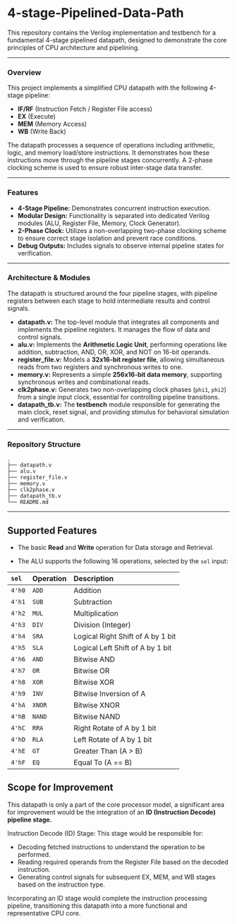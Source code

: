 # 4-stage-Pipelined-Data-Path
This repository contains the Verilog implementation and testbench for a fundamental 4-stage pipelined datapath, designed to demonstrate the core principles of CPU architecture and pipelining.

---

### Overview

This project implements a simplified CPU datapath with the following 4-stage pipeline:

* **IF/RF** (Instruction Fetch / Register File access)
* **EX** (Execute)
* **MEM** (Memory Access)
* **WB** (Write Back)

The datapath processes a sequence of operations including arithmetic, logic, and memory load/store instructions. It demonstrates how these instructions move through the pipeline stages concurrently. A 2-phase clocking scheme is used to ensure robust inter-stage data transfer.

---

### Features

* **4-Stage Pipeline:** Demonstrates concurrent instruction execution.
* **Modular Design:** Functionality is separated into dedicated Verilog modules (ALU, Register File, Memory, Clock Generator).
* **2-Phase Clock:** Utilizes a non-overlapping two-phase clocking scheme to ensure correct stage isolation and prevent race conditions.
* **Debug Outputs:** Includes signals to observe internal pipeline states for verification.

---

### Architecture & Modules

The datapath is structured around the four pipeline stages, with pipeline registers between each stage to hold intermediate results and control signals.

* **datapath.v:** The top-level module that integrates all components and implements the pipeline registers. It manages the flow of data and control signals.
* **alu.v:** Implements the **Arithmetic Logic Unit**, performing operations like addition, subtraction, AND, OR, XOR, and NOT on 16-bit operands.
* **register_file.v:** Models a **32x16-bit register file**, allowing simultaneous reads from two registers and synchronous writes to one.
* **memory.v:** Represents a simple **256x16-bit data memory**, supporting synchronous writes and combinational reads.
* **clk2phase.v:** Generates two non-overlapping clock phases (`phi1`, `phi2`) from a single input clock, essential for controlling pipeline transitions.
* **datapath_tb.v:** The **testbench** module responsible for generating the main clock, reset signal, and providing stimulus for behavioral simulation and verification.

---

### Repository Structure

```text
.
├── datapath.v
├── alu.v
├── register_file.v
├── memory.v
├── clk2phase.v
├── datapath_tb.v
└── README.md
```
---

## Supported Features

* The basic **Read** and **Write** operation for Data storage and Retrieval.

* The ALU supports the following 16 operations, selected by the `sel` input:

| `sel`       | Operation       | Description                                  |                          
| :---------- | :-------------- | :------------------------------------------- |
| `4'h0`      | `ADD`           | Addition                                     |                   
| `4'h1`      | `SUB`           | Subtraction                                  |                     
| `4'h2`      | `MUL`           | Multiplication                               |                
| `4'h3`      | `DIV`           | Division (Integer)                           |
| `4'h4`      | `SRA`           | Logical Right Shift of A by 1 bit            |                    
| `4'h5`      | `SLA`           | Logical Left Shift of A by 1 bit             |                     
| `4'h6`      | `AND`           | Bitwise AND                                  |
| `4'h7`      | `OR`            | Bitwise OR                                   |
| `4'h8`      | `XOR`           | Bitwise XOR                                  |        
| `4'h9`      | `INV`           | Bitwise Inversion of A                       |                    
| `4'hA`      | `XNOR`          | Bitwise XNOR                                 |                        
| `4'hB`      | `NAND`          | Bitwise NAND                                 |                       
| `4'hC`      | `RRA`           | Right Rotate of A by 1 bit                   |                          
| `4'hD`      | `RLA`           | Left Rotate of A by 1 bit                    |
| `4'hE`      | `GT`            | Greater Than (A > B)                         |
| `4'hF`      | `EQ`            | Equal To (A == B)                            |

## Scope for Improvement
This datapath is only a part of the core processor model, a significant area for improvement would be the integration of an **ID (Instruction Decode) pipeline stage.**

Instruction Decode (ID) Stage: This stage would be responsible for:
* Decoding fetched instructions to understand the operation to be performed.
* Reading required operands from the Register File based on the decoded instruction.
* Generating control signals for subsequent EX, MEM, and WB stages based on the instruction type.

Incorporating an ID stage would complete the instruction processing pipeline, transitioning this datapath into a more functional and representative CPU core.
